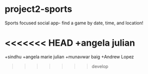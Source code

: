 # project2-sports

Sports focused social app- find a game by date, time, and location!

<<<<<<< HEAD
+angela julian
=======
+sindhu
+angela marie julian
+munavwar baig
+Andrew Lopez
>>>>>>> develop
